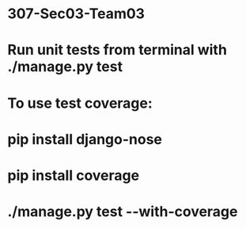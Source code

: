# 307-Sec03-Team03

# Run unit tests from terminal with ./manage.py test

# To use test coverage:
#   pip install django-nose
#   pip install coverage
#   ./manage.py test --with-coverage
